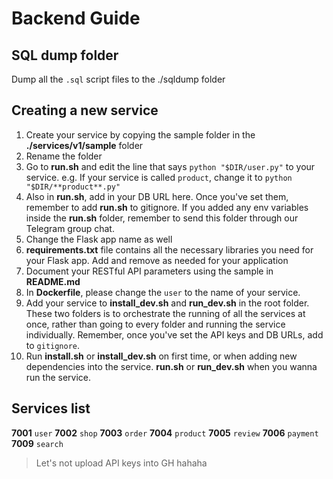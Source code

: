 # Backend Guide

## SQL dump folder

Dump all the `.sql` script files to the ./sqldump folder

## Creating a new service

1. Create your service by copying the sample folder in the **./services/v1/sample** folder
2. Rename the folder
3. Go to **run.sh** and edit the line that says `python "$DIR/user.py"` to your service. e.g. If your service is called `product`, change it to `python "$DIR/**product**.py"`
4. Also in **run.sh**, add in your DB URL here. Once you've set them, remember to add **run.sh** to gitignore. If you added any env variables inside the **run.sh** folder, remember to send this folder through our Telegram group chat.
5. Change the Flask app name as well
6. **requirements.txt** file contains all the necessary libraries you need for your Flask app. Add and remove as needed for your application
7. Document your RESTful API parameters using the sample in **README.md**
8. In **Dockerfile**, please change the `user` to the name of your service.
9. Add your service to **install_dev.sh** and **run_dev.sh** in the root folder. These two folders is to orchestrate the running of all the services at once, rather than going to every folder and running the service individually. Remember, once you've set the API keys and DB URLs, add to `gitignore`.
10. Run **install.sh** or **install_dev.sh** on first time, or when adding new dependencies into the service. **run.sh** or **run_dev.sh** when you wanna run the service.

## Services list

**7001** `user`
**7002** `shop`
**7003** `order`
**7004** `product`
**7005** `review`
**7006** `payment`
**7009** `search`

> Let's not upload API keys into GH hahaha
